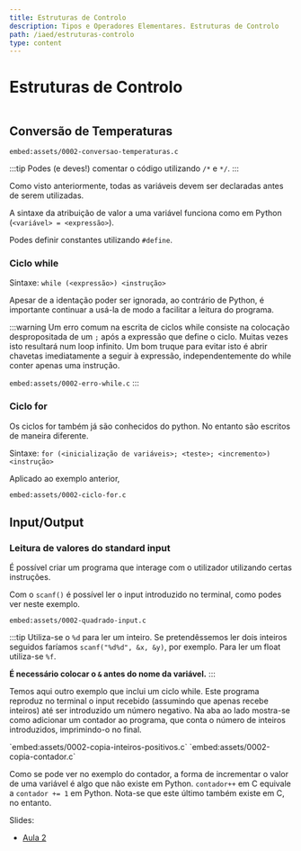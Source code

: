 ```yaml
---
title: Estruturas de Controlo
description: Tipos e Operadores Elementares. Estruturas de Controlo
path: /iaed/estruturas-controlo
type: content
---
```


# Estruturas de Controlo

```toc

```

## Conversão de Temperaturas

`embed:assets/0002-conversao-temperaturas.c`

:::tip
Podes (e deves!) comentar o código utilizando `/*` e `*/`.
:::

Como visto anteriormente, todas as variáveis devem ser declaradas antes de serem utilizadas.

A sintaxe da atribuição de valor a uma variável funciona como em Python (`<variável> = <expressão>`).

Podes definir constantes utilizando `#define`.

### Ciclo while

Sintaxe: `while (<expressão>) <instrução>`

Apesar de a identação poder ser ignorada, ao contrário de Python, é importante continuar a usá-la de modo a facilitar
a leitura do programa.

:::warning
Um erro comum na escrita de ciclos while consiste na colocação despropositada de um `;` após a expressão que define o ciclo.
Muitas vezes isto resultará num loop infinito. Um bom truque para evitar isto é abrir chavetas imediatamente
a seguir à expressão, independentemente do while conter apenas uma instrução.

`embed:assets/0002-erro-while.c`
:::

### Ciclo for

Os ciclos for também já são conhecidos do python. No entanto são escritos de maneira diferente.

Sintaxe: `for (<inicialização de variáveis>; <teste>; <incremento>) <instrução>`

Aplicado ao exemplo anterior,

`embed:assets/0002-ciclo-for.c`

## Input/Output

### Leitura de valores do standard input

É possível criar um programa que interage com o utilizador utilizando certas instruções.

Com o `scanf()` é possível ler o input introduzido no terminal, como podes ver neste exemplo.

`embed:assets/0002-quadrado-input.c`

:::tip
Utiliza-se o `%d` para ler um inteiro. Se pretendêssemos ler dois inteiros seguidos faríamos
`scanf("%d%d", &x, &y)`, por exemplo. Para ler um float utiliza-se `%f`.

**É necessário colocar o `&` antes do nome da variável.**
:::

Temos aqui outro exemplo que inclui um ciclo while. Este programa reproduz no terminal
o input recebido (assumindo que apenas recebe inteiros) até ser introduzido um número
negativo. Na aba ao lado mostra-se como adicionar um contador ao programa, que conta
o número de inteiros introduzidos, imprimindo-o no final.

<code-group>
<code-block title="SEM CONTADOR">
`embed:assets/0002-copia-inteiros-positivos.c`
</code-block>

<code-block title="C/ CONTADOR">
`embed:assets/0002-copia-contador.c`
</code-block>
</code-group>

Como se pode ver no exemplo do contador, a forma de incrementar o valor de uma variável
é algo que não existe em Python. `contador++` em C equivale a `contador += 1` em Python.
Nota-se que este último também existe em C, no entanto.

Slides:

- [Aula 2](https://drive.google.com/file/d/1HimPiQgh6s4df56d1lg2z-nXsQ4IjwOM/view?usp=sharing)
